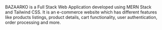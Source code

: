 BAZAARKO is a Full Stack Web Application developed using MERN Stack and Tailwind CSS. It is an e-commerce website which has different features like products listings, product details, cart functionality, user authentication, order processing and more.
